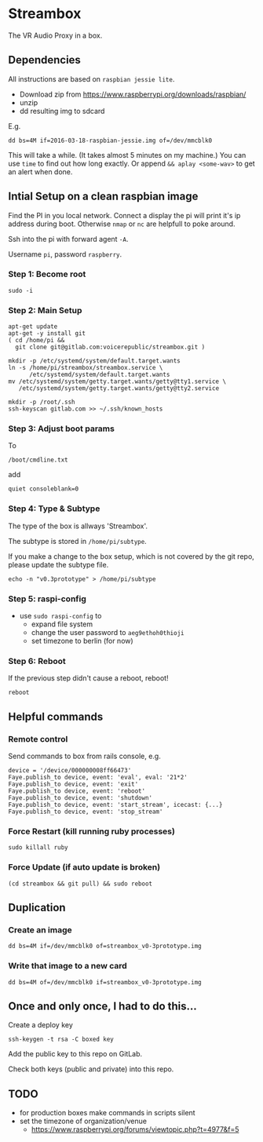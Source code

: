 # Streambox

The VR Audio Proxy in a box.


## Dependencies

All instructions are based on `raspbian jessie lite`.

* Download zip from https://www.raspberrypi.org/downloads/raspbian/
* unzip
* dd resulting img to sdcard

E.g.

    dd bs=4M if=2016-03-18-raspbian-jessie.img of=/dev/mmcblk0

This will take a while. (It takes almost 5 minutes on my machine.) You
can use `time` to find out how long exactly. Or append `&& aplay
<some-wav>` to get an alert when done.


## Intial Setup on a clean raspbian image

Find the PI in you local network. Connect a display the pi will print
it's ip address during boot. Otherwise `nmap` or `nc` are helpfull to
poke around.

Ssh into the pi with forward agent `-A`.

Username `pi`, password `raspberry`.


### Step 1: Become root

    sudo -i


### Step 2: Main Setup

```
apt-get update
apt-get -y install git
( cd /home/pi &&
  git clone git@gitlab.com:voicerepublic/streambox.git )

mkdir -p /etc/systemd/system/default.target.wants
ln -s /home/pi/streambox/streambox.service \
      /etc/systemd/system/default.target.wants
mv /etc/systemd/system/getty.target.wants/getty@tty1.service \
   /etc/systemd/system/getty.target.wants/getty@tty2.service

mkdir -p /root/.ssh
ssh-keyscan gitlab.com >> ~/.ssh/known_hosts
```


### Step 3: Adjust boot params

To

    /boot/cmdline.txt

add

    quiet consoleblank=0


### Step 4: Type & Subtype

The type of the box is allways 'Streambox'.

The subtype is stored in `/home/pi/subtype`.

If you make a change to the box setup, which is not covered by the git
repo, please update the subtype file.

    echo -n "v0.3prototype" > /home/pi/subtype


### Step 5: raspi-config

* use `sudo raspi-config` to
  * expand file system
  * change the user password to `aeg9ethoh0thioji`
  * set timezone to berlin (for now)


### Step 6: Reboot

If the previous step didn't cause a reboot, reboot!

    reboot


## Helpful commands

### Remote control

Send commands to box from rails console, e.g.

    device = '/device/000000008ff66473'
    Faye.publish_to device, event: 'eval', eval: '21*2'
    Faye.publish_to device, event: 'exit'
    Faye.publish_to device, event: 'reboot'
    Faye.publish_to device, event: 'shutdown'
    Faye.publish_to device, event: 'start_stream', icecast: {...}
    Faye.publish_to device, event: 'stop_stream'


### Force Restart (kill running ruby processes)

    sudo killall ruby


### Force Update (if auto update is broken)

    (cd streambox && git pull) && sudo reboot


## Duplication

### Create an image

    dd bs=4M if=/dev/mmcblk0 of=streambox_v0-3prototype.img


### Write that image to a new card

    dd bs=4M of=/dev/mmcblk0 if=streambox_v0-3prototype.img


## Once and only once, I had to do this...

Create a deploy key

    ssh-keygen -t rsa -C boxed key

Add the public key to this repo on GitLab.

Check both keys (public and private) into this repo.


## TODO

* for production boxes make commands in scripts silent
* set the timezone of organization/venue
  * https://www.raspberrypi.org/forums/viewtopic.php?t=4977&f=5
